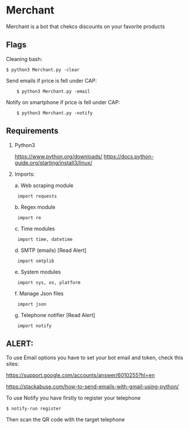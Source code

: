 # Merchant
Merchant is a bot that chekcs discounts on your favorite products



## Flags

Cleaning bash:
	
	$ python3 Merchant.py -clear
		
	
Send emails if price is fell under CAP:
	
		$ python3 Merchant.py -email
		
		
Notify on smartphone if price is fell under CAP: 
		
		$ python3 Merchant.py -notify


## Requirements

1. Python3 
	
	https://www.python.org/downloads/
	https://docs.python-guide.org/starting/install3/linux/
	

2. Imports:

	a. Web scraping module

		import requests		
		
	b. Regex module
	
		import re	
		
	c. Time modules
		
		import time, datetime
		
	d. SMTP (emails) [Read Alert]
		
		import smtplib
		
	e. System modules
	   	
		import sys, os, platform
	   
	f. Manage Json files
		
		import json
	
	g. Telephone notifier [Read Alert]
		
		import notify
		
		
		
	
	

## ALERT:


To use Email options you have to set your bot email and token, check this sites:

https://support.google.com/accounts/answer/6010255?hl=en

https://stackabuse.com/how-to-send-emails-with-gmail-using-python/



To use Notify you have firstly to register your telephone

	$ notify-run register

Then scan the QR code with the target telephone





